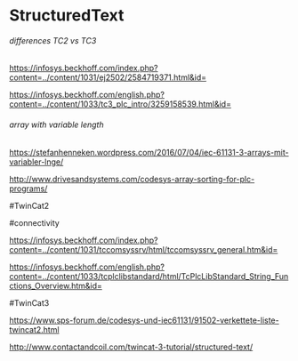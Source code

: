 # StructuredText


###### differences TC2 vs TC3
https://infosys.beckhoff.com/index.php?content=../content/1031/ej2502/2584719371.html&id=

https://infosys.beckhoff.com/english.php?content=../content/1033/tc3_plc_intro/3259158539.html&id=

###### array with variable length
https://stefanhenneken.wordpress.com/2016/07/04/iec-61131-3-arrays-mit-variabler-lnge/

http://www.drivesandsystems.com/codesys-array-sorting-for-plc-programs/

#TwinCat2

#connectivity

https://infosys.beckhoff.com/index.php?content=../content/1031/tccomsyssrv/html/tccomsyssrv_general.htm&id=

https://infosys.beckhoff.com/english.php?content=../content/1033/tcplclibstandard/html/TcPlcLibStandard_String_Functions_Overview.htm&id=


#TwinCat3

https://www.sps-forum.de/codesys-und-iec61131/91502-verkettete-liste-twincat2.html

http://www.contactandcoil.com/twincat-3-tutorial/structured-text/

